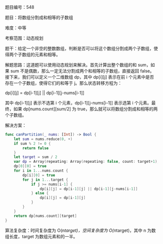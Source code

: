 题目编号：548

题目：将数组分割成和相等的子数组

难度：中等

考察范围：动态规划

题干：给定一个非空的整数数组，判断是否可以将这个数组分割成两个子数组，使得两个子数组的元素和相等。

解题思路：这道题可以使用动态规划来解决。首先计算出整个数组的和 sum，如果 sum 不是偶数，那么一定无法分割成两个和相等的子数组，直接返回 false。接下来，我们可以定义一个二维数组 dp，其中 dp[i][j] 表示在前 i 个元素中是否存在一个子数组，使得它们的和等于 j。那么状态转移方程为：

dp[i][j] = dp[i-1][j] || dp[i-1][j-nums[i-1]]

其中 dp[i-1][j] 表示不选第 i 个元素，dp[i-1][j-nums[i-1]] 表示选第 i 个元素。最终，如果 dp[nums.count][sum/2] 为 true，那么就可以将数组分割成和相等的两个子数组。

解决方案：

```swift
func canPartition(_ nums: [Int]) -> Bool {
    let sum = nums.reduce(0, +)
    if sum % 2 != 0 {
        return false
    }
    let target = sum / 2
    var dp = Array(repeating: Array(repeating: false, count: target+1), count: nums.count+1)
    dp[0][0] = true
    for i in 1...nums.count {
        dp[i][0] = true
        for j in 1...target {
            if j >= nums[i-1] {
                dp[i][j] = dp[i-1][j] || dp[i-1][j-nums[i-1]]
            } else {
                dp[i][j] = dp[i-1][j]
            }
        }
    }
    return dp[nums.count][target]
}
```

算法复杂度：时间复杂度为 O(n*target)，空间复杂度为 O(n*target)，其中 n 为数组长度，target 为数组元素和的一半。